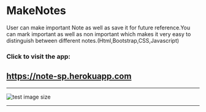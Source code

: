 # MakeNotes
User can make important Note as well as save it for future reference.You can mark important as well as non important which makes it very easy to distinguish between different notes.(Html,Bootstrap,CSS,Javascript) 
### Click to visit the app: 
##    https://note-sp.herokuapp.com


---

![test image size](https://raw.githubusercontent.com/SamirPaul1/MakeNotes/main/makemynotes.png)


---

